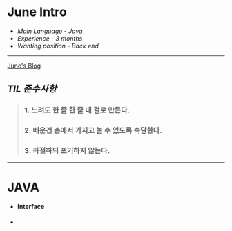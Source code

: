 # June Intro

* *Main Language - Java*
* *Experience - 3 months*
* *Wanting position - Back end*

---

[June's Blog](https://backcoder.tistory.com/)



## *TIL 준수사항*

> ### 1. 느려도 한 줄 한 줄 내 걸로 만든다. 
>
> ### 2. 배운건 손에서 가지고 놀 수 있도록 숙달한다.
>
> ### 3. 좌절하되 포기하지 않는다.  

---



# JAVA 



* #### Interface

* 
